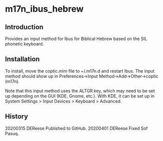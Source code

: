# m17n_ibus_hebrew

## Introduction

Provides an input method for Ibus for Biblical Hebrew based on the SIL phonetic keyboard.

## Installation

To install, move the coptic.mim file to ~/.m17n.d and restart Ibus. The input method should show up in Preferences->Input Method->Add->Other->coptic (m17n).

Note that this input method uses the ALTGR key, which may need to be set up depending on
the GUI (KDE, Gnome, etc.). With KDE, it can be set up in System Settings > Input Devices > Keyboard > Advanced.

## History

20200315	DEReese		Published to GitHub.
20200401	DEReese		Fixed Sof Pasuq.

